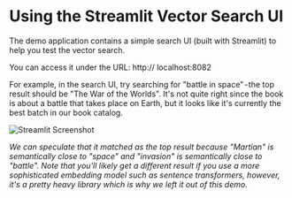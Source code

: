 # Using the Streamlit Vector Search UI
The demo application contains a simple search UI (built with Streamlit) to help you test the vector search. 

You can access it under the URL: http:// localhost:8082

For example, in the search UI, try searching for "battle in space" - the top result should be "The War of the Worlds". It's not quite right since the book is about a battle that takes place on Earth, but it looks like it's currently the best batch in our book catalog.

![Streamlit Screenshot](https://github.com/quixio/template-vector-cdc-local/assets/116729413/71ee419c-c8cc-44e3-bfa9-d761ccd827dc)

_We can speculate that it matched as the top result because "Martian" is semantically close to "space" and "invasion" is semantically close to "battle". Note that you'll likely get a different result if you use a more sophisticated embedding model such as sentence transformers, however, it's a pretty heavy library which is why we left it out of this demo._
